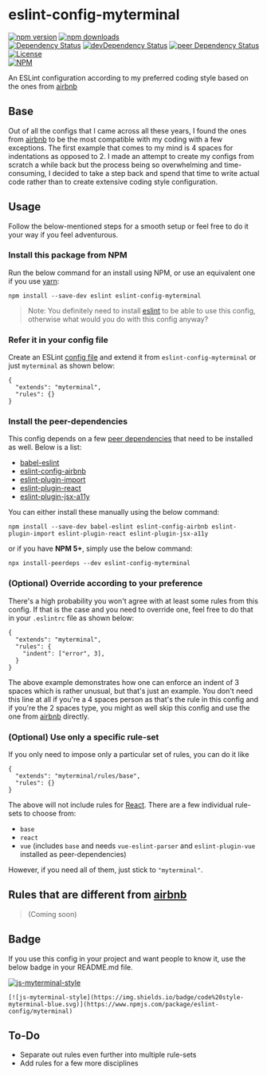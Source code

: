 # eslint-config-myterminal

[![npm version](https://badge.fury.io/js/eslint-config-myterminal.svg)](https://badge.fury.io/js/eslint-config-myterminal)
[![npm downloads](https://img.shields.io/npm/dt/eslint-config-myterminal.svg)](https://www.npmjs.com/package/eslint-config-myterminal)  
[![Dependency Status](https://david-dm.org/myTerminal/eslint-config-myterminal.svg)](https://david-dm.org/myTerminal/eslint-config-myterminal)
[![devDependency Status](https://david-dm.org/myTerminal/eslint-config-myterminal/dev-status.svg)](https://david-dm.org/myTerminal/eslint-config-myterminal#info=devDependencies)
[![peer Dependency Status](https://david-dm.org/myTerminal/eslint-config-myterminal/peer-status.svg)](https://david-dm.org/myTerminal/eslint-config-myterminal#info=peerDependencies)  
[![License](https://img.shields.io/github/license/myTerminal/ample-alerts.svg)](https://opensource.org/licenses/MIT)  
[![NPM](https://nodei.co/npm/eslint-config-myterminal.png?downloads=true&downloadRank=true&stars=true)](https://nodei.co/npm/eslint-config-myterminal/)

An ESLint configuration according to my preferred coding style based on the ones from [airbnb](https://www.npmjs.com/package/eslint-config-airbnb)

## Base

Out of all the configs that I came across all these years, I found the ones from [airbnb](https://www.npmjs.com/package/eslint-config-airbnb) to be the most compatible with my coding with a few exceptions. The first example that comes to my mind is 4 spaces for indentations as opposed to 2. I made an attempt to create my configs from scratch a while back but the process being so overwhelming and time-consuming, I decided to take a step back and spend that time to write actual code rather than to create extensive coding style configuration.

## Usage

Follow the below-mentioned steps for a smooth setup or feel free to do it your way if you feel adventurous.

### Install this package from NPM

Run the below command for an install using NPM, or use an equivalent one if you use [yarn](https://www.npmjs.com/package/yarn):

    npm install --save-dev eslint eslint-config-myterminal

> Note: You definitely need to install [eslint](https://www.npmjs.com/package/eslint) to be able to use this config, otherwise what would you do with this config anyway?

### Refer it in your config file

Create an ESLint [config file](https://eslint.org/docs/user-guide/configuring) and extend it from `eslint-config-myterminal` or just `myterminal` as shown below:

    {
      "extends": "myterminal",
      "rules": {}
    }

### Install the peer-dependencies

This config depends on a few [peer dependencies](https://nodejs.org/es/blog/npm/peer-dependencies) that need to be installed as well. Below is a list:

- [babel-eslint](https://www.npmjs.com/package/babel-eslint)
- [eslint-config-airbnb](https://www.npmjs.com/package/eslint-config-airbnb)
- [eslint-plugin-import](https://www.npmjs.com/package/eslint-plugin-import)
- [eslint-plugin-react](https://www.npmjs.com/package/eslint-plugin-react)
- [eslint-plugin-jsx-a11y](https://www.npmjs.com/package/eslint-plugin-jsx-a11y)

You can either install these manually using the below command:

    npm install --save-dev babel-eslint eslint-config-airbnb eslint-plugin-import eslint-plugin-react eslint-plugin-jsx-a11y

or if you have **NPM 5+**, simply use the below command:

    npx install-peerdeps --dev eslint-config-myterminal

### (Optional) Override according to your preference

There's a high probability you won't agree with at least some rules from this config. If that is the case and you need to override one, feel free to do that in your `.eslintrc` file as shown below:

    {
      "extends": "myterminal",
      "rules": {
        "indent": ["error", 3],
      }
    }

The above example demonstrates how one can enforce an indent of 3 spaces which is rather unusual, but that's just an example. You don't need this line at all if you're a 4 spaces person as that's the rule in this config and if you're the 2 spaces type, you might as well skip this config and use the one from [airbnb](https://www.npmjs.com/package/eslint-config-airbnb) directly.

### (Optional) Use only a specific rule-set

If you only need to impose only a particular set of rules, you can do it like

    {
      "extends": "myterminal/rules/base",
      "rules": {}
    }

The above will not include rules for [React](https://reactjs.org). There are a few individual rule-sets to choose from:

- `base`
- `react`
- `vue` (includes `base` and needs `vue-eslint-parser` and `eslint-plugin-vue` installed as peer-dependencies)

However, if you need all of them, just stick to `"myterminal"`.

## Rules that are different from [airbnb](https://www.npmjs.com/package/eslint-config-airbnb)

> (Coming soon)

## Badge

If you use this config in your project and want people to know it, use the below badge in your README.md file.

[![js-myterminal-style](https://img.shields.io/badge/code%20style-myterminal-blue.svg)](https://www.npmjs.com/package/eslint-config/myterminal)

    [![js-myterminal-style](https://img.shields.io/badge/code%20style-myterminal-blue.svg)](https://www.npmjs.com/package/eslint-config/myterminal)

## To-Do

* Separate out rules even further into multiple rule-sets
* Add rules for a few more disciplines
